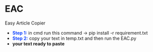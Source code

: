 # EAC
Easy Article Copier 

- <span style="color:#1245ff; font-weight:bold">Step 1:</span> in cmd run this command ->  pip install -r requirement.txt
- <span style="color:#1245ff; font-weight:bold">Step 2:</span> copy your text in temp.txt and then run the EAC.py
-  **your text ready to paste**